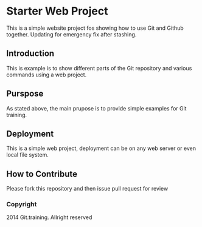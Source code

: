 # Starter Web Project

This is a simple website project fos showing how to use Git and Github together.
Updating for emergency fix after stashing.

## Introduction

This is example is to show different parts of the Git repository and various commands using a web project.

## Purspose

As stated above, the main prupose is to provide simple examples for Git training.

## Deployment

This is a simple web project, deployment can be on any web server or even local file system.

## How to Contribute

Please fork this repository and then issue pull request for review

### Copyright

2014 Git.training. Allright reserved
